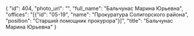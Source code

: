 {
    "id": 404,
    "photo_url": "",
    "full_name": "Бальчунас Марина Юрьевна",
    "offices": "[{\"id\": \"05-19\", \"name\": \"Прокуратура Солигорского района\", \"position\": \"Старший помощник прокурора\"}]",
    "title": "Бальчунас Марина Юрьевна"
}